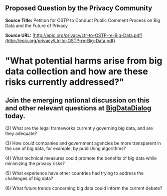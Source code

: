 ## Proposed Question by the Privacy Community

**Source Title:** Petition for OSTP to Conduct Public Comment Process on Big Data and the Future of Privacy  

**Source URL:** [http://epic.org/privacy/Ltr-to-OSTP-re-Big-Data.pdf](http://epic.org/privacy/Ltr-to-OSTP-re-Big-Data.pdf)

# "What potential harms arise from big data collection and how are these risks currently addressed?"

## Join the emerging national discussion on this and other relevant questions at [BigDataDialog](http://bigdatadialog.org) today.

(2) What are the legal frameworks currently governing big data, and are 
they adequate? 
 
(3) How could companies and government agencies be more transparent in 
the use of big data, for example, by publishing algorithms? 
 
(4) What technical measures could promote the benefits of big data while 
minimizing the privacy risks? 
 
(5) What experience have other countries had trying to address the 
challenges of big data? 
 
(6) What future trends concerning big data could inform the current 
debate? 
